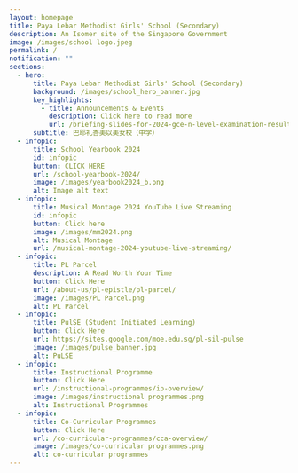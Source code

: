 ```yaml
---
layout: homepage
title: Paya Lebar Methodist Girls' School (Secondary)
description: An Isomer site of the Singapore Government
image: /images/school logo.jpeg
permalink: /
notification: ""
sections:
  - hero:
      title: Paya Lebar Methodist Girls' School (Secondary)
      background: /images/school_hero_banner.jpg
      key_highlights:
        - title: Announcements & Events
          description: Click here to read more
          url: /briefing-slides-for-2024-gce-n-level-examination-results/
      subtitle: 巴耶礼峇美以美女校（中学）
  - infopic:
      title: School Yearbook 2024
      id: infopic
      button: CLICK HERE
      url: /school-yearbook-2024/
      image: /images/yearbook2024_b.png
      alt: Image alt text
  - infopic:
      title: Musical Montage 2024 YouTube Live Streaming
      id: infopic
      button: Click here
      image: /images/mm2024.png
      alt: Musical Montage
      url: /musical-montage-2024-youtube-live-streaming/
  - infopic:
      title: PL Parcel
      description: A Read Worth Your Time
      button: Click Here
      url: /about-us/pl-epistle/pl-parcel/
      image: /images/PL Parcel.png
      alt: PL Parcel
  - infopic:
      title: PulSE (Student Initiated Learning)
      button: Click Here
      url: https://sites.google.com/moe.edu.sg/pl-sil-pulse
      image: /images/pulse_banner.jpg
      alt: PuLSE
  - infopic:
      title: Instructional Programme
      button: Click Here
      url: /instructional-programmes/ip-overview/
      image: /images/instructional programmes.png
      alt: Instructional Programmes
  - infopic:
      title: Co-Curricular Programmes
      button: Click Here
      url: /co-curricular-programmes/cca-overview/
      image: /images/co-curricular programmes.png
      alt: co-curricular programmes
---
```


